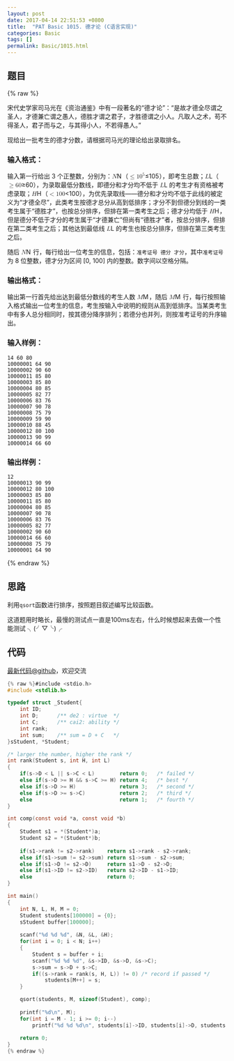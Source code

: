 ```yaml
---
layout: post
date: 2017-04-14 22:51:53 +0800
title:  "PAT Basic 1015. 德才论 (C语言实现)"
categories: Basic
tags: []
permalink: Basic/1015.html
---
```


## 题目

{% raw %}<div class="ques-view"><p>宋代史学家司马光在《资治通鉴》中有一段著名的“德才论”：“是故才德全尽谓之圣人，才德兼亡谓之愚人，德胜才谓之君子，才胜德谓之小人。凡取人之术，苟不得圣人，君子而与之，与其得小人，不若得愚人。”</p>
<p>现给出一批考生的德才分数，请根据司马光的理论给出录取排名。</p>
<h3 id="-">输入格式：</h3>
<p>输入第一行给出 3 个正整数，分别为：<span class="katex"><span class="katex-mathml"><math><mrow><mi>N</mi></mrow>N</math></span><span aria-hidden="true" class="katex-html"><span class="strut" style="height:0.68333em;"></span><span class="strut bottom" style="height:0.68333em;vertical-align:0em;"></span><span class="base textstyle uncramped"><span class="mord mathit" style="margin-right:0.10903em;">N</span></span></span></span>（<span class="katex"><span class="katex-mathml"><math><mrow><mo>≤</mo><mn>1</mn><msup><mn>0</mn><mn>5</mn></msup></mrow>\le 10^5</math></span><span aria-hidden="true" class="katex-html"><span class="strut" style="height:0.8141079999999999em;"></span><span class="strut bottom" style="height:0.950078em;vertical-align:-0.13597em;"></span><span class="base textstyle uncramped"><span class="mrel">≤</span><span class="mord mathrm">1</span><span class="mord"><span class="mord mathrm">0</span><span class="msupsub"><span class="vlist"><span style="top:-0.363em;margin-right:0.05em;"><span class="fontsize-ensurer reset-size5 size5"><span style="font-size:0em;">​</span></span><span class="reset-textstyle scriptstyle uncramped mtight"><span class="mord mathrm mtight">5</span></span></span><span class="baseline-fix"><span class="fontsize-ensurer reset-size5 size5"><span style="font-size:0em;">​</span></span>​</span></span></span></span></span></span></span>），即考生总数；<span class="katex"><span class="katex-mathml"><math><mrow><mi>L</mi></mrow>L</math></span><span aria-hidden="true" class="katex-html"><span class="strut" style="height:0.68333em;"></span><span class="strut bottom" style="height:0.68333em;vertical-align:0em;"></span><span class="base textstyle uncramped"><span class="mord mathit">L</span></span></span></span>（<span class="katex"><span class="katex-mathml"><math><mrow><mo>≥</mo><mn>6</mn><mn>0</mn></mrow>\ge 60</math></span><span aria-hidden="true" class="katex-html"><span class="strut" style="height:0.64444em;"></span><span class="strut bottom" style="height:0.78041em;vertical-align:-0.13597em;"></span><span class="base textstyle uncramped"><span class="mrel">≥</span><span class="mord mathrm">6</span><span class="mord mathrm">0</span></span></span></span>），为录取最低分数线，即德分和才分均不低于 <span class="katex"><span class="katex-mathml"><math><mrow><mi>L</mi></mrow>L</math></span><span aria-hidden="true" class="katex-html"><span class="strut" style="height:0.68333em;"></span><span class="strut bottom" style="height:0.68333em;vertical-align:0em;"></span><span class="base textstyle uncramped"><span class="mord mathit">L</span></span></span></span> 的考生才有资格被考虑录取；<span class="katex"><span class="katex-mathml"><math><mrow><mi>H</mi></mrow>H</math></span><span aria-hidden="true" class="katex-html"><span class="strut" style="height:0.68333em;"></span><span class="strut bottom" style="height:0.68333em;vertical-align:0em;"></span><span class="base textstyle uncramped"><span class="mord mathit" style="margin-right:0.08125em;">H</span></span></span></span>（<span class="katex"><span class="katex-mathml"><math><mrow><mo>&lt;</mo><mn>1</mn><mn>0</mn><mn>0</mn></mrow>&lt; 100</math></span><span aria-hidden="true" class="katex-html"><span class="strut" style="height:0.64444em;"></span><span class="strut bottom" style="height:0.68354em;vertical-align:-0.0391em;"></span><span class="base textstyle uncramped"><span class="mrel">&lt;</span><span class="mord mathrm">1</span><span class="mord mathrm">0</span><span class="mord mathrm">0</span></span></span></span>），为优先录取线——德分和才分均不低于此线的被定义为“才德全尽”，此类考生按德才总分从高到低排序；才分不到但德分到线的一类考生属于“德胜才”，也按总分排序，但排在第一类考生之后；德才分均低于 <span class="katex"><span class="katex-mathml"><math><mrow><mi>H</mi></mrow>H</math></span><span aria-hidden="true" class="katex-html"><span class="strut" style="height:0.68333em;"></span><span class="strut bottom" style="height:0.68333em;vertical-align:0em;"></span><span class="base textstyle uncramped"><span class="mord mathit" style="margin-right:0.08125em;">H</span></span></span></span>，但是德分不低于才分的考生属于“才德兼亡”但尚有“德胜才”者，按总分排序，但排在第二类考生之后；其他达到最低线 <span class="katex"><span class="katex-mathml"><math><mrow><mi>L</mi></mrow>L</math></span><span aria-hidden="true" class="katex-html"><span class="strut" style="height:0.68333em;"></span><span class="strut bottom" style="height:0.68333em;vertical-align:0em;"></span><span class="base textstyle uncramped"><span class="mord mathit">L</span></span></span></span> 的考生也按总分排序，但排在第三类考生之后。</p>
<p>随后 <span class="katex"><span class="katex-mathml"><math><mrow><mi>N</mi></mrow>N</math></span><span aria-hidden="true" class="katex-html"><span class="strut" style="height:0.68333em;"></span><span class="strut bottom" style="height:0.68333em;vertical-align:0em;"></span><span class="base textstyle uncramped"><span class="mord mathit" style="margin-right:0.10903em;">N</span></span></span></span> 行，每行给出一位考生的信息，包括：<code>准考证号 德分 才分</code>，其中<code>准考证号</code>为 8 位整数，德才分为区间 [0, 100] 内的整数。数字间以空格分隔。</p>
<h3 id="-">输出格式：</h3>
<p>输出第一行首先给出达到最低分数线的考生人数 <span class="katex"><span class="katex-mathml"><math><mrow><mi>M</mi></mrow>M</math></span><span aria-hidden="true" class="katex-html"><span class="strut" style="height:0.68333em;"></span><span class="strut bottom" style="height:0.68333em;vertical-align:0em;"></span><span class="base textstyle uncramped"><span class="mord mathit" style="margin-right:0.10903em;">M</span></span></span></span>，随后 <span class="katex"><span class="katex-mathml"><math><mrow><mi>M</mi></mrow>M</math></span><span aria-hidden="true" class="katex-html"><span class="strut" style="height:0.68333em;"></span><span class="strut bottom" style="height:0.68333em;vertical-align:0em;"></span><span class="base textstyle uncramped"><span class="mord mathit" style="margin-right:0.10903em;">M</span></span></span></span> 行，每行按照输入格式输出一位考生的信息，考生按输入中说明的规则从高到低排序。当某类考生中有多人总分相同时，按其德分降序排列；若德分也并列，则按准考证号的升序输出。</p>
<h3 id="-">输入样例：</h3>
<pre><code class="lang-in">14 60 80
10000001 64 90
10000002 90 60
10000011 85 80
10000003 85 80
10000004 80 85
10000005 82 77
10000006 83 76
10000007 90 78
10000008 75 79
10000009 59 90
10000010 88 45
10000012 80 100
10000013 90 99
10000014 66 60
</code></pre>
<h3 id="-">输出样例：</h3>
<pre><code class="lang-out">12
10000013 90 99
10000012 80 100
10000003 85 80
10000011 85 80
10000004 80 85
10000007 90 78
10000006 83 76
10000005 82 77
10000002 90 60
10000014 66 60
10000008 75 79
10000001 64 90
</code></pre>
</div>{% endraw %}

## 思路

利用`qsort`函数进行排序，按照题目叙述编写比较函数。

这道题用时略长，最慢的测试点一直是100ms左右，什么时候想起来去做一个性能测试 ╮(╯▽╰)╭

## 代码

[最新代码@github](https://github.com/OliverLew/PAT/blob/master/PATBasic/1015.c)，欢迎交流
```c
{% raw %}#include <stdio.h>
#include <stdlib.h>

typedef struct _Student{
    int ID;
    int D;      /** de2 : virtue  */
    int C;      /** cai2: ability */
    int rank;
    int sum;    /** sum = D + C   */
}sStudent, *Student;

/* larger the number, higher the rank */
int rank(Student s, int H, int L)
{
    if(s->D < L || s->C < L)        return 0;   /* failed */
    else if(s->D >= H && s->C >= H) return 4;   /* best */
    else if(s->D >= H)              return 3;   /* second */
    else if(s->D >= s->C)           return 2;   /* third */
    else                            return 1;   /* fourth */
}

int comp(const void *a, const void *b)
{
    Student s1 = *(Student*)a;
    Student s2 = *(Student*)b;
    
    if(s1->rank != s2->rank)    return s1->rank - s2->rank;
    else if(s1->sum != s2->sum) return s1->sum - s2->sum;
    else if(s1->D != s2->D)     return s1->D - s2->D;
    else if(s1->ID != s2->ID)   return s2->ID - s1->ID;
    else                        return 0;
}

int main()
{
    int N, L, H, M = 0;
    Student students[100000] = {0};
    sStudent buffer[100000];
    
    scanf("%d %d %d", &N, &L, &H);
    for(int i = 0; i < N; i++)
    {
        Student s = buffer + i;
        scanf("%d %d %d", &s->ID, &s->D, &s->C); 
        s->sum = s->D + s->C;
        if((s->rank = rank(s, H, L)) != 0) /* record if passed */
            students[M++] = s;
    }

    qsort(students, M, sizeof(Student), comp);
    
    printf("%d\n", M);
    for(int i = M - 1; i >= 0; i--)
        printf("%d %d %d\n", students[i]->ID, students[i]->D, students[i]->C);
    
    return 0;
}
{% endraw %}
```